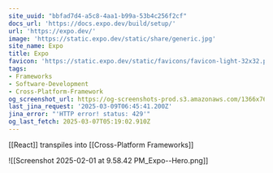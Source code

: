 ```yaml
---
site_uuid: "bbfad7d4-a5c8-4aa1-b99a-53b4c256f2cf"
docs_url: 'https://docs.expo.dev/build/setup/'
url: 'https://expo.dev/'
image: 'https://static.expo.dev/static/share/generic.jpg'
site_name: Expo
title: Expo
favicon: 'https://static.expo.dev/static/favicons/favicon-light-32x32.png'
tags:
- Frameworks
- Software-Development
- Cross-Platform-Framework
og_screenshot_url: https://og-screenshots-prod.s3.amazonaws.com/1366x768/80/false/4efac47eec47d1dafe1f0061f66d9e05a4d48f06f02cf8199033fc4668969663.jpeg
last_jina_request: '2025-03-09T06:45:41.200Z'
jina_error: "'HTTP error! status: 429'"
og_last_fetch: 2025-03-07T05:19:02.910Z
---
```

[[React]] transpiles into [[Cross-Platform Frameworks]]

![[Screenshot 2025-02-01 at 9.58.42 PM_Expo--Hero.png]]

